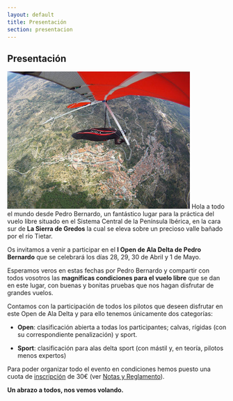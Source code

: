 ```yaml
---
layout: default
title: Presentación
section: presentacion
---
```


## Presentación

<a class="media" target="_blank" href="https://picasaweb.google.com/102973229036192373723/Seleccion2011#5672390910445344370" title="Pedro Bernardo desde el giro (autor Günter Porath)"><img class="right" src="images/pb_gunter.jpg" alt="Pedro Bernardo desde el giro (autor Günter Porath)"/></a>
Hola a todo el mundo desde Pedro Bernardo, un fantástico lugar para la práctica del vuelo libre situado en el Sistema Central de la Península Ibérica, en la cara sur de **La Sierra de Gredos** la cual se eleva sobre un precioso valle bañado por el río Tietar.

Os invitamos a venir a participar en el **I Open de Ala Delta de Pedro Bernardo** que se celebrará los días 28, 29, 30 de Abril y 1 de Mayo.

Esperamos veros en estas fechas por Pedro Bernardo y compartir con todos vosotros las **magníficas condiciones para el vuelo libre** que se dan en este lugar, con buenas y bonitas pruebas que nos hagan disfrutar de grandes vuelos.

Contamos con  la participación de todos los pilotos que deseen disfrutar en este Open de Ala Delta y para ello tenemos únicamente dos categorías:

* **Open**: clasificación abierta a todas los participantes; calvas, rígidas (con su correspondiente penalización) y sport.

* **Sport**: clasificación para alas delta sport (con mástil y, en teoría, pilotos menos expertos)

Para poder organizar todo el evento en condiciones hemos puesto una cuota de [inscripción](inscripcion.html "Formulario de inscripción") de 30€ (ver [Notas y Reglamento](reglamento.html)).

**Un abrazo a todos, nos vemos volando.**


